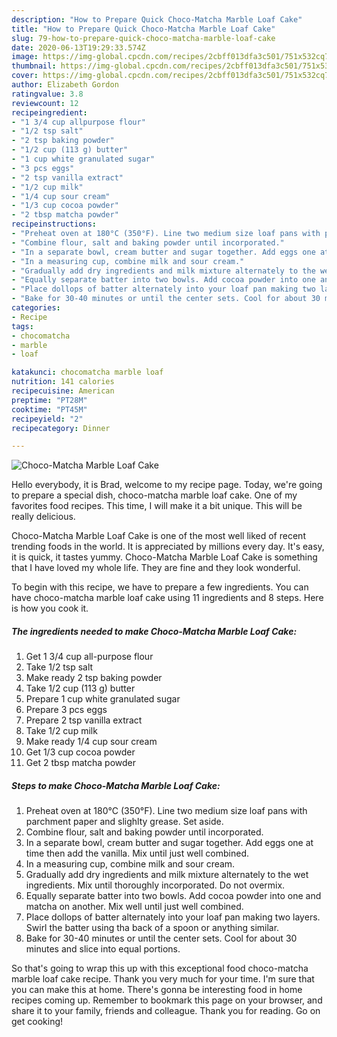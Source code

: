 ```yaml
---
description: "How to Prepare Quick Choco-Matcha Marble Loaf Cake"
title: "How to Prepare Quick Choco-Matcha Marble Loaf Cake"
slug: 79-how-to-prepare-quick-choco-matcha-marble-loaf-cake
date: 2020-06-13T19:29:33.574Z
image: https://img-global.cpcdn.com/recipes/2cbff013dfa3c501/751x532cq70/choco-matcha-marble-loaf-cake-recipe-main-photo.jpg
thumbnail: https://img-global.cpcdn.com/recipes/2cbff013dfa3c501/751x532cq70/choco-matcha-marble-loaf-cake-recipe-main-photo.jpg
cover: https://img-global.cpcdn.com/recipes/2cbff013dfa3c501/751x532cq70/choco-matcha-marble-loaf-cake-recipe-main-photo.jpg
author: Elizabeth Gordon
ratingvalue: 3.8
reviewcount: 12
recipeingredient:
- "1 3/4 cup allpurpose flour"
- "1/2 tsp salt"
- "2 tsp baking powder"
- "1/2 cup (113 g) butter"
- "1 cup white granulated sugar"
- "3 pcs eggs"
- "2 tsp vanilla extract"
- "1/2 cup milk"
- "1/4 cup sour cream"
- "1/3 cup cocoa powder"
- "2 tbsp matcha powder"
recipeinstructions:
- "Preheat oven at 180°C (350°F). Line two medium size loaf pans with parchment paper and slighlty grease. Set aside."
- "Combine flour, salt and baking powder until incorporated."
- "In a separate bowl, cream butter and sugar together. Add eggs one at time then add the vanilla. Mix until just well combined."
- "In a measuring cup, combine milk and sour cream."
- "Gradually add dry ingredients and milk mixture alternately to the wet ingredients. Mix until thoroughly incorporated. Do not overmix."
- "Equally separate batter into two bowls. Add cocoa powder into one and matcha on another. Mix well until just well combined."
- "Place dollops of batter alternately into your loaf pan making two layers. Swirl the batter using tha back of a spoon or anything similar."
- "Bake for 30-40 minutes or until the center sets. Cool for about 30 minutes and slice into equal portions."
categories:
- Recipe
tags:
- chocomatcha
- marble
- loaf

katakunci: chocomatcha marble loaf 
nutrition: 141 calories
recipecuisine: American
preptime: "PT28M"
cooktime: "PT45M"
recipeyield: "2"
recipecategory: Dinner

---
```



![Choco-Matcha Marble Loaf Cake](https://img-global.cpcdn.com/recipes/2cbff013dfa3c501/751x532cq70/choco-matcha-marble-loaf-cake-recipe-main-photo.jpg)

Hello everybody, it is Brad, welcome to my recipe page. Today, we're going to prepare a special dish, choco-matcha marble loaf cake. One of my favorites food recipes. This time, I will make it a bit unique. This will be really delicious.

Choco-Matcha Marble Loaf Cake is one of the most well liked of recent trending foods in the world. It is appreciated by millions every day. It's easy, it is quick, it tastes yummy. Choco-Matcha Marble Loaf Cake is something that I have loved my whole life. They are fine and they look wonderful.




To begin with this recipe, we have to prepare a few ingredients. You can have choco-matcha marble loaf cake using 11 ingredients and 8 steps. Here is how you cook it.

<!--inarticleads1-->

##### The ingredients needed to make Choco-Matcha Marble Loaf Cake:

1. Get 1 3/4 cup all-purpose flour
1. Take 1/2 tsp salt
1. Make ready 2 tsp baking powder
1. Take 1/2 cup (113 g) butter
1. Prepare 1 cup white granulated sugar
1. Prepare 3 pcs eggs
1. Prepare 2 tsp vanilla extract
1. Take 1/2 cup milk
1. Make ready 1/4 cup sour cream
1. Get 1/3 cup cocoa powder
1. Get 2 tbsp matcha powder




<!--inarticleads2-->

##### Steps to make Choco-Matcha Marble Loaf Cake:

1. Preheat oven at 180°C (350°F). Line two medium size loaf pans with parchment paper and slighlty grease. Set aside.
1. Combine flour, salt and baking powder until incorporated.
1. In a separate bowl, cream butter and sugar together. Add eggs one at time then add the vanilla. Mix until just well combined.
1. In a measuring cup, combine milk and sour cream.
1. Gradually add dry ingredients and milk mixture alternately to the wet ingredients. Mix until thoroughly incorporated. Do not overmix.
1. Equally separate batter into two bowls. Add cocoa powder into one and matcha on another. Mix well until just well combined.
1. Place dollops of batter alternately into your loaf pan making two layers. Swirl the batter using tha back of a spoon or anything similar.
1. Bake for 30-40 minutes or until the center sets. Cool for about 30 minutes and slice into equal portions.




So that's going to wrap this up with this exceptional food choco-matcha marble loaf cake recipe. Thank you very much for your time. I'm sure that you can make this at home. There's gonna be interesting food in home recipes coming up. Remember to bookmark this page on your browser, and share it to your family, friends and colleague. Thank you for reading. Go on get cooking!
